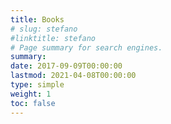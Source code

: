 ```yaml
---
title: Books
# slug: stefano
#linktitle: stefano
# Page summary for search engines.
summary: 
date: 2017-09-09T00:00:00
lastmod: 2021-04-08T00:00:00
type: simple
weight: 1
toc: false
---
```

